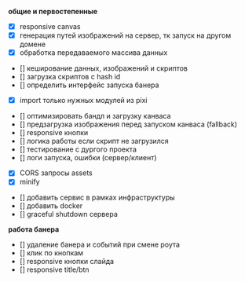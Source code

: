 **общие и первостепенные**

- [x] responsive canvas
- [x] генерация путей изображений на сервер, тк запуск на другом домене
- [x] обработка передаваемого массива данных
- [] кеширование данных, изображений и скриптов
- [] загрузка скриптов с hash id
- [] определить интерфейс запуска банера
- [x] import только нужных модулей из pixi
- [] оптимизировать бандл и загрузку канваса
- [] предзагрузка изображения перед запуском канваса (fallback)
- [] responsive кнопки
- [] логика работы если скрипт не загрузился
- [] тестирование с дургого проекта
- [] логи запуска, ошибки (сервер/клиент)
- [x] CORS запросы assets
- [x] minify
- [] добавить сервис в рамках инфраструктуры
- [] добавить docker
- [] graceful shutdown сервера

**работа банера**

- [] удаление банера и событий при смене роута
- [] клик по кнопкам
- [] responsive кнопки слайда
- [] responsive title/btn